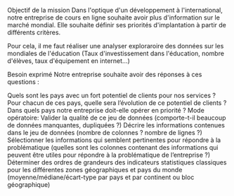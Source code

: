 Objectif de la mission
Dans l'optique d'un développement à l'international, notre entreprise de cours en ligne souhaite avoir plus d'information sur le marché mondial. Elle souhaite définir ses priorités d'implantation à partir de différents critères.

Pour cela, il me faut réaliser une analyser exploraroire des données sur les mondiales de l'éducation (Taux d'investissement dans l'éducation, nombre d'élèves, taux d'équipement en internet...)

Besoin exprimé
Notre entreprise souhaite avoir des réponses à ces questions :

Quels sont les pays avec un fort potentiel de clients pour nos services ?
Pour chacun de ces pays, quelle sera l’évolution de ce potentiel de clients ?
Dans quels pays notre entreprise doit-elle opérer en priorité ?
Mode opératoire:
Valider la qualité de ce jeu de données (comporte-t-il beaucoup de données manquantes, dupliquées ?)
Décrire les informations contenues dans le jeu de données (nombre de colonnes ? nombre de lignes ?)
Sélectionner les informations qui semblent pertinentes pour répondre à la problématique (quelles sont les colonnes contenant des informations qui peuvent être utiles pour répondre à la problématique de l’entreprise ?)
Déterminer des ordres de grandeurs des indicateurs statistiques classiques pour les différentes zones géographiques et pays du monde (moyenne/médiane/écart-type par pays et par continent ou bloc géographique)
